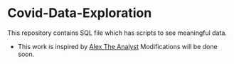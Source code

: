 # Covid-Data-Exploration
This repository contains SQL file which has scripts to see meaningful data.

- This work is inspired by [Alex The Analyst](https://www.youtube.com/@AlexTheAnalyst)
  Modifications will be done soon.
